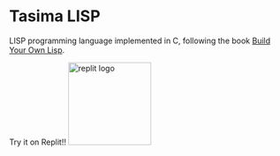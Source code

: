 # Tasima LISP
LISP programming language implemented in C, following the book [Build Your Own Lisp](http://www.buildyourownlisp.com/).

 Try it on Replit!!
 <a href="https://replit.com/join/okumzdfwwe-tashima42"><img src="https://user-images.githubusercontent.com/23709916/126078387-396b25bf-9696-48dc-9849-6935c86b3553.png" alt="replit logo" width=150px></img></a>
